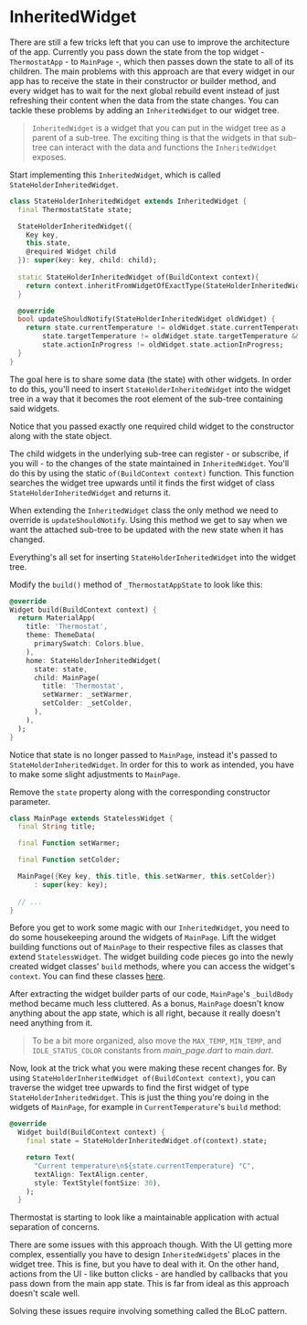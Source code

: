 # InheritedWidget

There are still a few tricks left that you can use to improve the architecture of the app. Currently you pass down the state from the top widget - `ThermostatApp` - to `MainPage` -, which then passes down the state to all of its children. The main problems with this approach are that every widget in our app has to receive the state in their constructor or builder method, and every widget has to wait for the next global rebuild event instead of just refreshing their content when the data from the state changes. You can tackle these problems by adding an `InheritedWidget` to our widget tree.

> `InheritedWidget` is a widget that you can put in the widget tree as a parent of a sub-tree. The exciting thing is that the widgets in that sub-tree can interact with the data and functions the `InheritedWidget` exposes.

Start implementing this `InheritedWidget`, which is called `StateHolderInheritedWidget`.

```dart
class StateHolderInheritedWidget extends InheritedWidget {
  final ThermostatState state;

  StateHolderInheritedWidget({
    Key key,
    this.state,
    @required Widget child
  }): super(key: key, child: child);
    
  static StateHolderInheritedWidget of(BuildContext context){
    return context.inheritFromWidgetOfExactType(StateHolderInheritedWidget);
  }  

  @override
  bool updateShouldNotify(StateHolderInheritedWidget oldWidget) {
    return state.currentTemperature != oldWidget.state.currentTemperature &&
        state.targetTemperature != oldWidget.state.targetTemperature &&
        state.actionInProgress != oldWidget.state.actionInProgress;
  }
}
```

The goal here is to share some data (the state) with other widgets. In order to do this, you'll need to insert `StateHolderInheritedWidget` into the widget tree in a way that it becomes the root element of the sub-tree containing said widgets.

Notice that you passed exactly one required child widget to the constructor along with the state object.

The child widgets in the underlying sub-tree can register - or subscribe, if you will - to the changes of the state maintained in `InheritedWidget`. You'll do this by using the static `of(BuildContext context)` function. This function searches the widget tree upwards until it finds the first widget of class  `StateHolderInheritedWidget` and returns it.

When extending the `InheritedWidget` class the only method we need to override is `updateShouldNotify`. Using this method we get to say when we want the attached sub-tree to be updated with the new state when it has changed.

Everything's all set for inserting `StateHolderInheritedWidget` into the widget tree.

Modify the `build()` method of `_ThermostatAppState` to look like this:

```dart
@override
Widget build(BuildContext context) {
  return MaterialApp(
    title: 'Thermostat',
    theme: ThemeData(
      primarySwatch: Colors.blue,
    ),
    home: StateHolderInheritedWidget(
      state: state,
      child: MainPage(
        title: 'Thermostat',
        setWarmer: _setWarmer,
        setColder: _setColder,
      ),
    ),
  );
}
```

Notice that state is no longer passed to `MainPage`, instead it's passed to `StateHolderInheritedWidget`. In order for this to work as intended, you have to make some slight adjustments to `MainPage`.

Remove the `state` property along with the corresponding constructor parameter.

```dart
class MainPage extends StatelessWidget {
  final String title;

  final Function setWarmer;

  final Function setColder;

  MainPage({Key key, this.title, this.setWarmer, this.setColder})
      : super(key: key);
    
  // ...
}
```

Before you get to work some magic with our `InheritedWidget`, you need to do some housekeeping around the widgets of `MainPage`. Lift the widget building functions out of `MainPage` to their respective files as classes that extend `StatelessWidget`. The widget building code pieces go into the newly created widget  classes' `build` methods, where you can access the widget's `context`.  You can find these classes [here](.\projects\state_handling_demos\05_thermostat_with_inheritedwidget).

After extracting the widget builder parts of our code, `MainPage`'s `_buildBody` method became much less cluttered. As a bonus, `MainPage` doesn't know anything about the app state, which is all right, because it really doesn't need anything from it.

> To be a bit more organized, also move the `MAX_TEMP`, `MIN_TEMP`, and `IDLE_STATUS_COLOR` constants from *main_page.dart* to *main.dart*.

Now, look at the trick what you were making these recent changes for. By using `StateHolderInheritedWidget of(BuildContext context)`, you can traverse the widget tree upwards to find the first widget of type `StateHolderInheritedWidget`. This is just the thing you're doing in the widgets of `MainPage`, for example in `CurrentTemperature`'s `build` method:

```dart
@override
  Widget build(BuildContext context) {
    final state = StateHolderInheritedWidget.of(context).state;

    return Text(
      "Current temperature\n${state.currentTemperature} °C",
      textAlign: TextAlign.center,
      style: TextStyle(fontSize: 30),
    );
  }
```

Thermostat is starting to look like a maintainable application with actual separation of concerns.

There are some issues with this approach though. With the UI getting more complex, essentially you have to design `InheritedWidget`s' places in the widget tree. This is fine, but you have to deal with it. On the other hand, actions from the UI - like button clicks - are handled by callbacks that you pass down from the main app state. This is far from ideal as this approach doesn't scale well.

Solving these issues require involving something called the BLoC pattern.